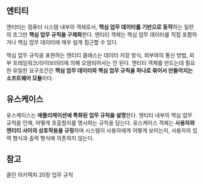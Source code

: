 ## 엔티티
엔티티는 컴퓨터 시스템 내부의 객체로서, **핵심 업무 데이터를 기반으로 동작**하는 일련의 조그만 **핵심 업무 규칙을 구체화**한다. 엔티티 객체는 핵심 업무 데이터를 직접 포함하거나 핵심 업무 데이터에 매우 쉽게 접근할 수 있다.

핵심 업무 규칙을 표현하는 엔티티 클래스는 데이터 저장 방식, 외부와의 통신 방법, 외부 프레임워크/라이브러리에 의해 오염되어서는 안 된다. 엔티티 객체를 만드는데 필요한 유일한 요구조건은 **핵심 업무 데이터와 핵심 업무 규칙을 하나로 묶어서 만들어지는 소프트웨어 모듈**이다.

## 유스케이스
유스케이스는 **애플리케이션에 특화된 업무 규칙을 설명**한다. 엔티티 내부의 핵심 업무 규칙을 언제, 어떻게 호출할지를 명시하는 규칙을 담는다. 유스케이스 객체는 **사용자와 엔티티 사이의 상호작용을 규정**하며 시스템이 사용자에게 어떻게 보이는지, 사용자의 입력 형식과 출력 형식에 의존하지 않는다.

## 참고
클린 아키텍처 20장 업무 규칙